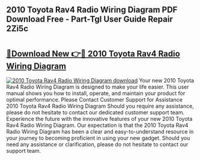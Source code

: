 ## 2010 Toyota Rav4 Radio Wiring Diagram PDF Download Free - Part-TgI User Guide Repair 2Zi5c

# <h2><a href="http://dfmi6u.blite.top/?on=2010+Toyota+Rav4+Radio+Wiring+Diagram">🔗Download New 👉🔴 2010 Toyota Rav4 Radio Wiring Diagram</a></h2>

[![2010 Toyota Rav4 Radio Wiring Diagram download](https://i.imgur.com/lujVjoI.png)](http://dfmi6u.blite.top/?on=2010+Toyota+Rav4+Radio+Wiring+Diagram)
Your new 2010 Toyota Rav4 Radio Wiring Diagram is designed to make your life easier. This user manual shows you how to install, operate, and maintain your product for optimal performance. Please Contact Customer Support for Assistance 2010 Toyota Rav4 Radio Wiring Diagram Should you require any assistance, please do not hesitate to contact our dedicated customer support team. Experience the future with the innovative features of your new 2010 Toyota Rav4 Radio Wiring Diagram. Our expectation is that the 2010 Toyota Rav4 Radio Wiring Diagram has been a clear and easy-to-understand resource in your journey to becoming proficient in using your new gadget. Should you need any assistance or clarification, please do not hesitate to contact our support team.

